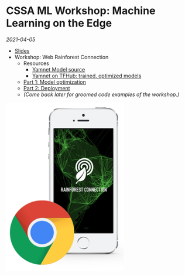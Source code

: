 # CSSA ML Workshop: Machine Learning on the Edge

_2021-04-05_

- [Slides](https://docs.google.com/presentation/d/1KCVwKHB4NmEjwLM8pPYlCe1pYqG95-6GqMwChGIzAJ0/edit?usp=sharing)
- Workshop: Web Rainforest Connection
  - Resources
      - [Yamnet Model source](https://github.com/tensorflow/models/tree/master/research/audioset/yamnet)
      - [Yamnet on TFHub: trained, optimized models](https://tfhub.dev/google/yamnet/1)
  - [Part 1: Model optimization](https://colab.research.google.com/drive/1pIWQ4ZYIR_rf5RR1hRsIB2u_YLI7Nt_8?usp=sharing)
  - [Part 2: Deployment](https://glitch.com/edit/#!/cookie-low-guarantee)
  - _(Come back later for groomed code examples of the workshop.)_

![Web-Rainforest Connection](Web-RFCX.png)
    

